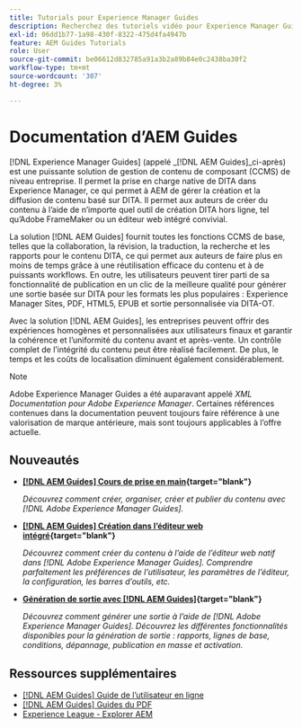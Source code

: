 ```yaml
---
title: Tutorials pour Experience Manager Guides
description: Recherchez des tutoriels vidéo pour Experience Manager Guides (anciennement XML Documentation pour Adobe Experience Manager). Découvrez la prise en charge native de DITA et la création structurée dans Experience Manager.
exl-id: 06dd1b77-1a98-430f-8322-475d4fa4947b
feature: AEM Guides Tutorials
role: User
source-git-commit: be06612d832785a91a3b2a89b84e0c2438ba30f2
workflow-type: tm+mt
source-wordcount: '307'
ht-degree: 3%

---
```


# Documentation d’AEM Guides

[!DNL Experience Manager Guides] (appelé _[!DNL AEM Guides]_ci-après) est une puissante solution de gestion de contenu de composant (CCMS) de niveau entreprise. Il permet la prise en charge native de DITA dans Experience Manager, ce qui permet à AEM de gérer la création et la diffusion de contenu basé sur DITA. Il permet aux auteurs de créer du contenu à l’aide de n’importe quel outil de création DITA hors ligne, tel qu’Adobe FrameMaker ou un éditeur web intégré convivial.

La solution [!DNL AEM Guides] fournit toutes les fonctions CCMS de base, telles que la collaboration, la révision, la traduction, la recherche et les rapports pour le contenu DITA, ce qui permet aux auteurs de faire plus en moins de temps grâce à une réutilisation efficace du contenu et à de puissants workflows. En outre, les utilisateurs peuvent tirer parti de sa fonctionnalité de publication en un clic de la meilleure qualité pour générer une sortie basée sur DITA pour les formats les plus populaires : Experience Manager Sites, PDF, HTML5, EPUB et sortie personnalisée via DITA-OT.

Avec la solution [!DNL AEM Guides], les entreprises peuvent offrir des expériences homogènes et personnalisées aux utilisateurs finaux et garantir la cohérence et l’uniformité du contenu avant et après-vente. Un contrôle complet de l’intégrité du contenu peut être réalisé facilement. De plus, le temps et les coûts de localisation diminuent également considérablement.

>[!NOTE]
> 
> Adobe Experience Manager Guides a été auparavant appelé _XML Documentation pour Adobe Experience Manager_. Certaines références contenues dans la documentation peuvent toujours faire référence à une valorisation de marque antérieure, mais sont toujours applicables à l’offre actuelle.

## Nouveautés

* **[[!DNL AEM Guides] Cours de prise en main](https://experienceleague.adobe.com/docs/experience-manager-guides-learn/videos/getting-started/overview.html){target="blank"}**

  _Découvrez comment créer, organiser, créer et publier du contenu avec [!DNL Adobe Experience Manager Guides]._

* **[[!DNL AEM Guides] Création dans l’éditeur web intégré](https://experienceleague.adobe.com/docs/experience-manager-guides-learn/videos/advanced-user-guide/overview.html){target="blank"}**

  _Découvrez comment créer du contenu à l’aide de l’éditeur web natif dans [!DNL Adobe Experience Manager Guides]. Comprendre parfaitement les préférences de l’utilisateur, les paramètres de l’éditeur, la configuration, les barres d’outils, etc._

* **[Génération de sortie avec [!DNL AEM Guides]](https://experienceleague.adobe.com/docs/experience-manager-guides-learn/videos/output-generation/overview.html){target="blank"}**

  _Découvrez comment générer une sortie à l’aide de [!DNL Adobe Experience Manager Guides]. Découvrez les différentes fonctionnalités disponibles pour la génération de sortie : rapports, lignes de base, conditions, dépannage, publication en masse et activation._


<!--

Dummy links cause validation to fail

## Staff Picks

<table>
<tr>
  <td>
    <a href="#">
      <img alt="400 x 225px" src="myimage.png" />
    </a>
    <div>
      <a href="#">
    <strong>Enablement Content 1</strong>
    </a>
    </div>
    <p>
    <em>A brief description of enablement content.</em>
    <p>
  </td>
   <td>
    <a href="#">
      <img alt="400 x 225px" src="myimage.png" />
    </a>
    <div>
      <a href="#">
    <strong>Enablement Content 1</strong>
    </a>
    </div>
    <p>
    <em>A brief description of enablement content.</em>
    <p>
  </td>
  <td>
    <a href="#">
      <img alt="400 x 225px" src="myimage.png" />
    </a>
    <div>
      <a href="#">
    <strong>Enablement Content 1</strong>
    </a>
    </div>
    <p>
    <em>A brief description of enablement content.</em>
    <p>
  </td>
</tr>
</table>

-->


## Ressources supplémentaires

* [[!DNL AEM Guides] Guide de l’utilisateur en ligne](https://help.adobe.com/en_US/xml-documentation-for-adobe-experience-manager/index.html)
* [[!DNL AEM Guides] Guides du PDF](https://helpx.adobe.com/support/xml-documentation-for-experience-manager.html)
* [Experience League - Explorer AEM](https://experienceleague.adobe.com/?lang=fr#recommended/solutions/experience-manager)
